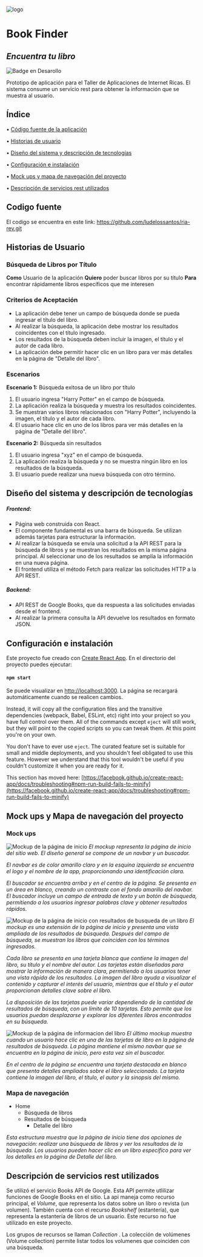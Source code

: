 ![logo](https://github.com/ludelossantos/ria-rev/assets/78172947/fa56208f-5651-4cde-a0ef-d0a0b8bcd074)  
# Book Finder
## _Encuentra tu libro_

![Badge en Desarollo](https://img.shields.io/badge/STATUS-EN%20DESAROLLO-green)

Prototipo de aplicación para el Taller de Aplicaciones de Internet Ricas. El sistema consume un servicio rest para obtener la información que se muestra al usuario. 
## Índice

• [Código fuente de la aplicación](#Codigo-fuente)

• [Historias de usuario](#Historias-de-usuario)

• [Diseño del sistema y descripción de tecnologías](#Diseno-y-tecnologias)

• [Configuración e instalación](#configuracion)

• [Mock ups y mapa de navegación del proyecto](#mock-ups-y-mapa-de-navegación-del-proyecto)

• [Descripción de servicios rest utilizados](#descripcion-servicios-rest)

## Codigo fuente
El codigo se encuentra en este link: https://github.com/ludelossantos/ria-rev.git 

## Historias de Usuario

### Búsqueda de Libros por Título

**Como** Usuario de la aplicación
**Quiero** poder buscar libros por su título
**Para** encontrar rápidamente libros específicos que me interesen

### Criterios de Aceptación

- La aplicación debe tener un campo de búsqueda donde se pueda ingresar el título del libro.
- Al realizar la búsqueda, la aplicación debe mostrar los resultados coincidentes con el título ingresado.
- Los resultados de la búsqueda deben incluir la imagen, el título y el autor de cada libro.
- La aplicación debe permitir hacer clic en un libro para ver más detalles en la página de "Detalle del libro".

### Escenarios

**Escenario 1:** Búsqueda exitosa de un libro por título
1. El usuario ingresa "Harry Potter" en el campo de búsqueda.
2. La aplicación realiza la búsqueda y muestra los resultados coincidentes.
3. Se muestran varios libros relacionados con "Harry Potter", incluyendo la imagen, el título y el autor de cada libro.
4. El usuario hace clic en uno de los libros para ver más detalles en la página de "Detalle del libro".

**Escenario 2:** Búsqueda sin resultados 
1. El usuario ingresa "xyz" en el campo de búsqueda.
2. La aplicación realiza la búsqueda y no se muestra ningún libro en los resultados de la búsqueda.
3. El usuario puede realizar una nueva búsqueda con otro término.

## Diseño del sistema y descripción de tecnologías

##### Frontend: 
   - Página web construida con React. 
   - El componente fundamental es una barra de búsqueda. Se utilizan además tarjetas para estructurar la información. 
   - Al realizar la búsqueda se envía una solicitud a la API REST para la búsqueda de libros y se muestran los resultados en la misma página principal. Al seleccionar uno de los resultados se amplía la información en una nueva página.
   -  El frontend utiliza el método Fetch para realizar las solicitudes HTTP a la API REST. 

##### Backend: 
   - API REST de Google Books, que da respuesta a las solicitudes enviadas desde el frontend. 
   - Al realizar la primera consulta la API devuelve los resultados en formato JSON.

## Configuración e instalación
Este proyecto fue creado con [Create React App](https://github.com/facebook/create-react-app).
En el directorio del proyecto puedes ejecutar:
#### `npm start`

Se puede visualizar en [http://localhost:3000](http://localhost:3000). La página se recargará automáticamente cuando se realicen cambios.

Instead, it will copy all the configuration files and the transitive dependencies (webpack, Babel, ESLint, etc) right into your project so you have full control over them. All of the commands except `eject` will still work, but they will point to the copied scripts so you can tweak them. At this point you're on your own.

You don't have to ever use `eject`. The curated feature set is suitable for small and middle deployments, and you shouldn't feel obligated to use this feature. However we understand that this tool wouldn't be useful if you couldn't customize it when you are ready for it.

This section has moved here: [https://facebook.github.io/create-react-app/docs/troubleshooting#npm-run-build-fails-to-minify](https://facebook.github.io/create-react-app/docs/troubleshooting#npm-run-build-fails-to-minify)


## Mock ups y Mapa de navegación del proyecto

### Mock ups

![Mockup de la página de inicio](https://github.com/ludelossantos/ria-rev/blob/sofiNuevo/mockups/1.png)
_El mockup representa la página de inicio del sitio web. El diseño general se compone de un navbar y un buscador._

_El navbar es de color amarillo claro y en la esquina izquierda se encuentra el logo y el nombre de la app, proporcionando una identificación clara._

_El buscador se encuentra arriba y en el centro de la página. Se presenta en un área en blanco, creando un contraste con el fondo amarillo del navbar. El buscador incluye un campo de entrada de texto y un botón de búsqueda, permitiendo a los usuarios ingresar palabras clave y obtener resultados rápidos._

![Mockup de la página de inicio con resultados de busqueda de un libro](https://github.com/ludelossantos/ria-rev/blob/sofiNuevo/mockups/2.png)
_El mockup es una extensión de la página de inicio y presenta una vista ampliada de los resultados de búsqueda. Después del campo de búsqueda, se muestran los libros que coinciden con los términos ingresados._

_Cada libro se presenta en una tarjeta blanca que contiene la imagen del libro, su título y el nombre del autor. Las tarjetas están diseñadas para mostrar la información de manera clara, permitiendo a los usuarios tener una vista rápida de los resultados. La imagen del libro ayuda a visualizar el contenido y capturar el interés del usuario, mientras que el título y el autor proporcionan detalles clave sobre el libro._

_La disposición de las tarjetas puede variar dependiendo de la cantidad de resultados de búsqueda, con un límite de 10 tarjetas. Esto permite que los usuarios puedan desplazarse y explorar los diferentes libros encontrados en su búsqueda._

![Mockup de la página de informacion del libro](https://github.com/ludelossantos/ria-rev/blob/sofiNuevo/mockups/3.png)
_El último mockup muestra cuando un usuario hace clic en una de las tarjetas de libro en la página de resultados de búsqueda. La página mantiene el mismo navbar que se encuentra en la página de inicio, pero esta vez sin el buscador._

_En el centro de la página se encuentra una tarjeta destacada en blanco que presenta detalles ampliados sobre el libro seleccionado. La tarjeta contiene la imagen del libro, el título, el autor y la sinopsis del mismo._

### Mapa de navegación

- Home
  - Búsqueda de libros
  - Resultados de búsqueda
    - Detalle del libro

_Esta estructura muestra que la página de inicio tiene dos opciones de navegación: realizar una búsqueda de libros y ver los resultados de la búsqueda. Los usuarios pueden hacer clic en un libro específico para ver los detalles en la página de Detalle del libro._

## Descripción de servicios rest utilizados
Se utilizó el servicio Books API de Google. Esta API permite utlilizar funciones de Google Books en el sitio. La api maneja como recurso principal, el _Volume_, que representa los datos sobre un libro o revista (un volumen). También cuenta con el recurso _Bookshelf_ (estantería), que representa la estantería de libros de un usuario. Este recurso no fue utilizado en este proyecto. 

Los grupos de recursos se llaman _Collection_ . La colección de volúmenes (Volume collection) permite listar todos los volumenes que coinciden con una búsqueda.
